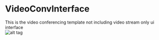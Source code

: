 # VideoConvInterface
This is the video conferencing template not including video stream only ui interface<br>
![alt tag](http://url/to/img.png)
